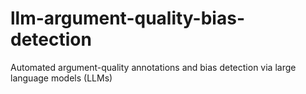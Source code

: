 # llm-argument-quality-bias-detection
Automated argument-quality annotations and bias detection via large language models (LLMs)
